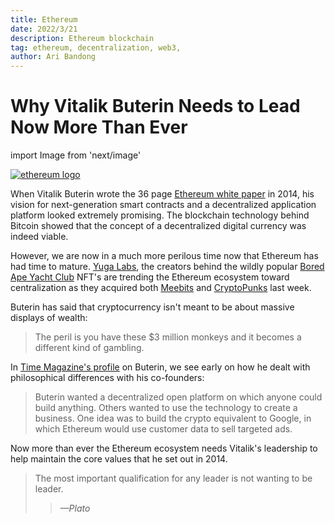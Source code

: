 ```yaml
---
title: Ethereum
date: 2022/3/21
description: Ethereum blockchain 
tag: ethereum, decentralization, web3,
author: Ari Bandong
---
```


# Why Vitalik Buterin Needs to Lead Now More Than Ever

import Image from 'next/image'

[<Image
  src="/images/ethereum-eth-logo.png"
  alt="ethereum logo"
  width={100}
  height={100}
  priority
  className="next-image"
/>](https://ethereum.org)

When Vitalik Buterin wrote the 36 page [Ethereum white paper](https://ethereum.org/en/whitepaper/) in 2014, his vision for next-generation smart contracts and a decentralized application platform looked extremely promising. The blockchain technology behind Bitcoin showed that the concept of a decentralized digital currency was indeed viable. 

However, we are now in a much more perilous time now that Ethereum has had time to mature. [Yuga Labs](https://www.yugalabs.io/), the creators behind the wildly popular [Bored Ape Yacht Club](https://opensea.io/collection/boredapeyachtclub) NFT's are trending the Ethereum ecosystem toward centralization as they acquired both [Meebits](https://opensea.io/collection/meebits) and [CryptoPunks](https://opensea.io/collection/cryptopunks) last week. 

Buterin has said that cryptocurrency isn't meant to be about massive displays of wealth:

> The peril is you have these $3 million monkeys and it becomes a different kind of gambling.

In [Time Magazine's profile](https://time.com/6158182/vitalik-buterin-ethereum-profile/) on Buterin, we see early on how he dealt with philosophical differences with his co-founders:

> Buterin wanted a decentralized open platform on which anyone could build anything. Others wanted to use the technology to create a business. One idea was to build the crypto equivalent to Google, in which Ethereum would use customer data to sell targeted ads.

Now more than ever the Ethereum ecosystem needs Vitalik's leadership to help maintain the core values that he set out in 2014.

> The most important qualification for any leader is not wanting to be leader. 
>
>> <cite>&mdash;Plato</cite>


